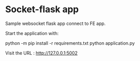 # Socket-flask app


Sample websocket flask app connect to FE app.


Start the application with:

python -m pip install -r requirements.txt
python application.py

Visit the URL : http://127.0.0.1:5002

